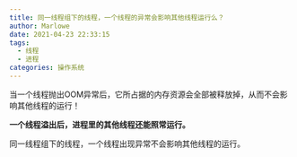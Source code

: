 ```yaml
---
title: 同一线程组下的线程，一个线程的异常会影响其他线程运行么？
author: Marlowe
date: 2021-04-23 22:33:15
tags: 
  - 线程
  - 进程
categories: 操作系统
---
```


<!--more-->

当一个线程抛出OOM异常后，它所占据的内存资源会全部被释放掉，从而不会影响其他线程的运行！

**一个线程溢出后，进程里的其他线程还能照常运行。**

同一线程组下的线程，一个线程出现异常不会影响其他线程的运行。
